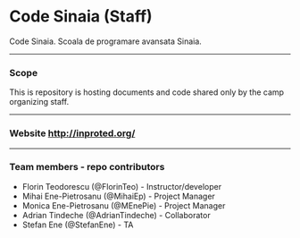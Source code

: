 # Code Sinaia (Staff)
Code Sinaia. Scoala de programare avansata Sinaia.

---
### Scope
This is repository is hosting documents and code shared only by the camp organizing staff.

---
### **Website** http://inproted.org/

---
### Team members - repo contributors
* Florin Teodorescu (@FlorinTeo) - Instructor/developer
* Mihai Ene-Pietrosanu (@MihaiEp) - Project Manager
* Monica Ene-Pietrosanu (@MEnePie) - Project Manager
* Adrian Tindeche (@AdrianTindeche) - Collaborator
* Stefan Ene (@StefanEne) - TA 


